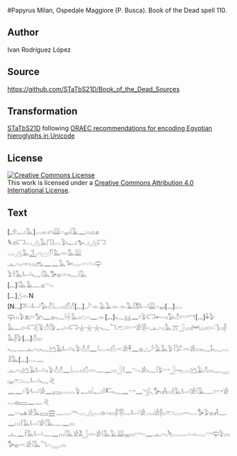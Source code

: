 #Papyrus Milan, Ospedale Maggiore (P. Busca). Book of the Dead spell 110.

## Author 

Ivan Rodríguez López

## Source 

https://github.com/STaTbS21D/Book_of_the_Dead_Sources

## Transformation 

[STaTbS21D](https://statbs21d.github.io/) following [ORAEC recommendations for encoding Egyptian hieroglyphs in Unicode](https://github.com/oraec/recommendations-encoding-hieroglyphs)

## License 

<a rel="license" href="http://creativecommons.org/licenses/by/4.0/"><img alt="Creative Commons License" style="border-width:0" src="https://i.creativecommons.org/l/by/4.0/88x31.png" /></a><br />This work is licensed under a <a rel="license" href="http://creativecommons.org/licenses/by/4.0/">Creative Commons Attribution 4.0 International License</a>.

## Text 

<hiero>[<rubrum>𓄂𓂝𓅓</rubrum>]<rubrum>𓂋𓏤𓏥𓏌𓏤𓇏𓏏𓈇𓏤𓇋𓄿𓈖𓏥𓃭</rubrum><br>
<rubrum>𓆰𓊖𓉐𓂋𓂻𓅓𓉔𓂋𓅱𓏤𓂝𓅧𓈎𓂻𓉐</rubrum><br>
<rubrum>𓂋𓂻𓅓𓊻𓏏𓈉𓎸𓅓𓏛𓅓𓇏</rubrum><br>
<rubrum>𓊵𓏏𓊪𓏒𓏥𓃹𓈖𓈖𓅓𓅨𓂋𓏏𓎟𓏏𓊡</rubrum><br>
<rubrum>𓅱𓌂𓅓𓂡𓆑𓇋𓅓𓅜𓐍𓏛𓆑𓇋𓅓</rubrum><br>
[...]<rubrum>𓇋𓅓𓄿𓊃𓐍𓌪</rubrum><br>
[...]𓊨𓁹N<br>
[N...]𓎁𓏏𓂡𓅃𓀭𓇋𓂋𓏭𓀹𓀭[...]𓌳𓁹𓄿𓄿𓁹𓁹𓅓𓀨𓂡𓇏𓏏𓈇𓏤[...]𓂋<br>
𓊡𓏥𓅱𓁷𓏤𓎻𓅡𓏤𓈖𓐍𓆑𓇋𓏶𓅓𓏭𓆇𓏏𓈖𓁹[...]𓆑𓄚𓈖𓏌𓅱𓉐𓄡𓏏𓏤𓅃𓀭𓏌𓎡𓎔[...]𓇓𓅱<br>
𓅓𓂝𓏏𓉐𓆄𓅱𓀭𓇋𓅱𓂝𓏏𓉐𓇼𓇼𓇼𓆑𓆓𓂧𓏌𓎡𓀀𓇋𓋴𓏏𓊵𓏏𓊪𓅓𓊄𓃀𓈒𓏥𓋞𓈒𓏥𓇷𓏏𓊹𓏥𓋴𓅓𓋴𓅱[...]𓀭𓏥<br>
𓆑𓊃𓊵𓏏𓊪𓆑𓂚𓄿𓂡𓏭𓅱𓀭𓀭𓈖𓇋𓂋𓏭𓀹𓏛𓀀𓋹𓈖𓐍𓈎𓌳𓄿𓅓𓅱𓌙𓅯𓏛𓀀𓏥𓆑𓄤𓆑𓂋𓏎𓅓[...]𓂋𓊃<br>
𓊵𓏏𓊪𓂚𓄿𓂡𓏭𓅱𓀭𓀭𓈖𓇋𓂋𓏭𓀹𓏛𓊃𓈖𓏥𓃀𓎛𓈖𓌪𓀀𓆑𓇋𓅱𓎡𓃀𓁸𓂋𓂚𓄿𓀭𓏥𓊃𓇾𓏤𓈇𓂧𓂋𓂡𓆑𓂙<br>
𓈖𓈖𓏌𓅱𓂡𓀀𓈖𓈙𓂋𓂋𓅱𓂝𓏤𓇋𓂝𓎛𓌤𓆑𓈖𓎡𓈖𓂿𓅜𓏤𓀻𓏥𓌂𓅓𓂡𓀀𓇋𓅓𓊃𓏌𓎡𓀀𓂋𓐍𓈙𓈖𓊃𓂙<br>
𓈖𓏏𓊛𓀀𓅓𓈙𓈗𓊃𓂋𓄭𓂋𓂻𓂋𓊖𓏏𓏤𓏥𓋴𓄊𓋴𓂋𓂡𓀀𓂋𓏤𓀀𓋴𓊪𓂧𓐙𓏛𓂋𓅜𓅱𓐍𓀻𓊃𓈖𓏥𓌂𓅓𓂡𓀀𓇋𓅓𓊃𓈖𓏥<br>
𓂜𓈖𓌂𓅓𓂡𓊃𓈖𓏥𓇋𓅓𓀀𓌥𓃀𓏛𓀀𓇋𓅓𓅓𓇏𓏤𓈇𓏥𓎡𓏏𓈖𓊵𓏏𓊪𓌸𓂋𓂋𓏏𓁹𓂋𓎡𓊡𓅱𓏥𓅜𓐍𓏛𓀀𓇋𓅓𓆓𓏏𓇾𓂂𓏭<br></hiero>